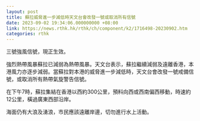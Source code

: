 ```yaml
---
layout: post
title: 蘇拉威脅進一步減低時天文台會改發一號或取消所有信號
date: 2023-09-02 19:34:06.000000000 +08:00
link: https://news.rthk.hk/rthk/ch/component/k2/1716498-20230902.htm
categories: rthk
---
```


三號強風信號，現正生效。

強烈熱帶風暴蘇拉已減弱為熱帶風暴。天文台表示，蘇拉繼續減弱及遠離香港，本港風力亦逐步減弱。當蘇拉對本港的威脅進一步減低時，天文台會改發一號戒備信號，或取消所有熱帶氣旋警告信號。

在下午7時，蘇拉集結在香港以西約300公里，預料向西或西南偏西移動，時速約12公里，橫過廣東西部沿岸。

海面仍有大浪及湧浪，市民應該遠離岸邊，切勿進行水上活動。
